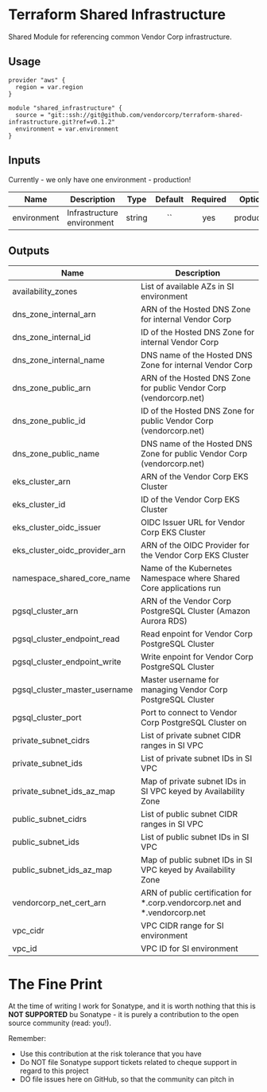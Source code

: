 # Terraform Shared Infrastructure

Shared Module for referencing common Vendor Corp infrastructure.

## Usage

```hcl
provider "aws" {
  region = var.region
}

module "shared_infrastructure" {
  source = "git::ssh://git@github.com/vendorcorp/terraform-shared-infrastructure.git?ref=v0.1.2"
  environment = var.environment
}
```

## Inputs

Currently - we only have one environment - production!

| Name        | Description                |  Type  | Default | Required |  Options   |
| ----------- | -------------------------- | :----: | :-----: | :------: | :--------: |
| environment | Infrastructure environment | string |   ``    |   yes    | production |

## Outputs

| Name                          | Description                                                                |
| ----------------------------- | -------------------------------------------------------------------------- |
| availability_zones            | List of available AZs in SI environment                                    |
| dns_zone_internal_arn         | ARN of the Hosted DNS Zone for internal Vendor Corp                        |
| dns_zone_internal_id          | ID of the Hosted DNS Zone for internal Vendor Corp                         |
| dns_zone_internal_name        | DNS name of the Hosted DNS Zone for internal Vendor Corp                   |
| dns_zone_public_arn           | ARN of the Hosted DNS Zone for public Vendor Corp (vendorcorp.net)         |
| dns_zone_public_id            | ID of the Hosted DNS Zone for public Vendor Corp (vendorcorp.net)          |
| dns_zone_public_name          | DNS name of the Hosted DNS Zone for public Vendor Corp (vendorcorp.net)    |
| eks_cluster_arn               | ARN of the Vendor Corp EKS Cluster                                         |
| eks_cluster_id                | ID of the Vendor Corp EKS Cluster                                          |
| eks_cluster_oidc_issuer       | OIDC Issuer URL for Vendor Corp EKS Cluster                                |
| eks_cluster_oidc_provider_arn | ARN of the OIDC Provider for the Vendor Corp EKS Cluster                   |
| namespace_shared_core_name    | Name of the Kubernetes Namespace where Shared Core applications run        |
| pgsql_cluster_arn             | ARN of the Vendor Corp PostgreSQL Cluster (Amazon Aurora RDS)              |
| pgsql_cluster_endpoint_read   | Read enpoint for Vendor Corp PostgreSQL Cluster                            |
| pgsql_cluster_endpoint_write  | Write enpoint for Vendor Corp PostgreSQL Cluster                           |
| pgsql_cluster_master_username | Master username for managing Vendor Corp PostgreSQL Cluster                |
| pgsql_cluster_port            | Port to connect to Vendor Corp PostgreSQL Cluster on                       |
| private_subnet_cidrs          | List of private subnet CIDR ranges in SI VPC                               |
| private_subnet_ids            | List of private subnet IDs in SI VPC                                       |
| private_subnet_ids_az_map     | Map of private subnet IDs in SI VPC keyed by Availability Zone             |
| public_subnet_cidrs           | List of public subnet CIDR ranges in SI VPC                                |
| public_subnet_ids             | List of public subnet IDs in SI VPC                                        |
| public_subnet_ids_az_map      | Map of public subnet IDs in SI VPC keyed by Availability Zone              |
| vendorcorp_net_cert_arn       | ARN of public certification for *.corp.vendorcorp.net and *.vendorcorp.net |
| vpc_cidr                      | VPC CIDR range for SI environment                                          |
| vpc_id                        | VPC ID for SI environment                                                  |


# The Fine Print

At the time of writing I work for Sonatype, and it is worth nothing that this is **NOT SUPPORTED** bu Sonatype - it is purely a contribution to the open source community (read: you!).

Remember:
- Use this contribution at the risk tolerance that you have
- Do NOT file Sonatype support tickets related to cheque support in regard to this project
- DO file issues here on GitHub, so that the community can pitch in